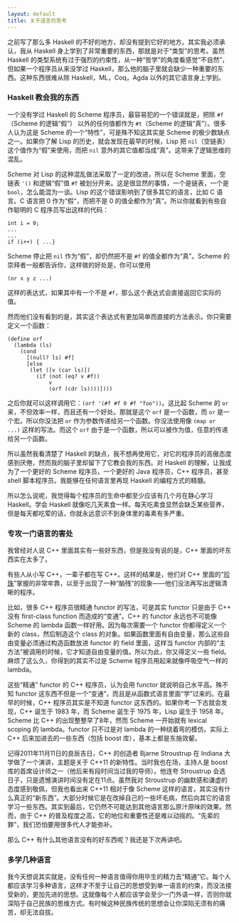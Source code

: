 ```yaml
---
layout: default
title: 关于语言的思考
---
```



之前写了那么多 Haskell 的不好的地方，却没有提到它好的地方。其实我必须承认，我从 Haskell 身上学到了非常重要的东西，那就是对于“类型”的思考。虽然 Haskell 的类型系统有过于强烈的约束性，从一种“哲学”的角度看感觉“不自然”，但如果一个程序员从来没学过 Haskell，那么他的脑子里就会缺少一种重要的东西。这种东西很难从除 Haskell，ML，Coq，Agda 以外的其它语言身上学到。


### Haskell 教会我的东西

一个没有学过 Haskell 的 Scheme 程序员，最容易犯的一个错误就是，把除 `#f`（Scheme 的逻辑“假”） 以外的任何值都作为 `#t`（Scheme 的逻辑“真”）。很多人认为这是 Scheme 的一个“特性”，可是殊不知这其实是 Scheme 的极少数缺点之一。如果你了解 Lisp 的历史，就会发现在最早的时候，Lisp 把 `nil`（空链表）这个值作为“假”来使用，而把 `nil` 意外的其它值都当成“真”。这带来了逻辑思维的混乱。


Scheme 对 Lisp 的这种混乱做法采取了一定的改进，所以在 Scheme 里面，空链表 `'()` 和逻辑“假”值 `#f` 被划分开来。这是很显然的事情，一个是链表，一个是 `bool`，怎么能混为一谈。Lisp 的这个错误影响到了很多其它的语言，比如 C 语言。C 语言把 0 作为“假”，而把不是 0 的值全都作为“真”。所以你就看到有些自作聪明的 C 程序员写出这样的代码：


    int i = 0;
    ...
    ...
    if (i++) { ...}


Scheme 停止把 `nil` 作为“假”，却仍然把不是 `#f` 的值全都作为“真”。Scheme 的崇拜者一般都告诉你，这样做的好处是，你可以使用

    (or x y z ...)

这样的表达式，如果其中有一个不是 `#f`，那么这个表达式会直接返回它实际的值。

然而他们没有看到的是，其实这个表达式有更加简单而直接的方法表示。你只需要定义一个函数：

    (define orf
      (lambda (ls)
        (cond
          [(null? ls) #f]
          [else
           (let ([v (car ls)])
             (if (not (eq? v #f))
                 v
                 (orf (cdr ls))))])))

之后你就可以这样调用它：`(orf '(#f #f 0 #f "foo"))`。这比起 Scheme 的 `or` 来，不但效率一样，而且还有一个好处。那就是这个 `orf` 是一个函数，而 `or` 是一个宏。所以你没法把 `or` 作为参数传递给另一个函数。你没法使用像 `(map or ...)` 这样的写法。而这个 `orf` 由于是一个函数，所以可以被作为值，任意的传递给另一个函数。

所以虽然我看清楚了 Haskell 的缺点，我不想再使用它，对它的程序员的高傲态度感到厌倦，然而我的脑子里却留下了它教会我的东西。对 Haskell 的理解，让我成为了一个更好的 Scheme 程序员，一个更好的 Java 程序员，C++ 程序员，甚至 shell 脚本程序员。我能够在任何语言里再现 Haskell 的编程方式的精髓。

所以怎么说呢，我觉得每个程序员的生命中都至少应该有几个月在静心学习 Haskell。学会 Haskell 就像吃几天素食一样。每天吃素食显然会缺乏某些营养，但是每天都吃荤的话，你就永远意识不到身体里的毒素有多严重。


### 专攻一门语言的害处

我曾经对人说 C++ 里面其实有一些好东西，但是我没有说的是，C++ 里面的坏东西实在太多了。

有些人从小写 C++，一辈子都在写 C++。这样的结果是，他们对 C++ 里面的“[珍珠](http://www.yinwang.org/blog-cn/2013/04/14/terminology)”掌握的非常牢靠，以至于出现了一种“脑残”的现象——他们没法再写出逻辑清晰的程序。

比如，很多 C++ 程序员很精通 functor 的写法，可是其实 functor 只是由于 C++ 没有 first-class function 而造成的“变通”。C++ 的 functor 永远也不可能像 Scheme 的 lambda 函数一样好用。因为每次需要一个 functor 你都得定义一个新的 class，然后制造这个 class 的对象。如果函数里面有自由变量，那么这些自由变量必须通过构造函数放进 functor 的 field 里面，这样当 functor 内部的“主方法”被调用的时候，它才知道自由变量的值。所以为此，你又得定义一些 field。麻烦了这么久，你得到的其实不过是 Scheme 程序员用起来就像呼吸空气一样的 lambda。

这些“精通” functor 的 C++ 程序员，认为会用 functor 就说明自己水平高。殊不知 functor 这东西不但是一个“变通”，而且是从函数式语言里面“学”过来的。在最早的时候，C++ 程序员其实是不知道 functor 这东西的。如果你考一下古就会发现，C++ 诞生于 1983 年，而 Scheme 诞生于 1975 年，Lisp 诞生于 1958 年。Scheme 比 C++ 的出现整整早了8年，然而 Scheme 一开始就有 lexical scoping 的 lambda。functor 只不过是对 lambda 的一种绕着弯的模仿。实际上 C++ 后来加进去的一些东西（包括 boost 库），基本上都是东施效颦。

记得2011年11月11日的良辰吉日，C++ 的创造者 Bjarne Stroustrup 在 Indiana 大学做了一个演讲，主题是关于 C++11 的新特性。当时我也在场，主持人是 boost 库的首席设计师之一（他后来有段时间当过我的导师）。他连夸 Stroustrup 会选日子，只是遗憾演讲时间没有定在11点。虽然我对 Stroustrup 的幽默感和谦虚的态度感到敬佩，但我也看出来 C++11 相对于像 Scheme 这样的语言，其实没有什么真正的“新东西”。大部分时候它是在改掉自己的一些坏毛病，然后向其它的语言学习一些东西。其实到最后，它仍然不可能达到其他语言那么原汁原味的效果。然而，由于 C++ 的普及程度之高，它的地位和重要性还是难以动摇的。“先辈的罪”，我们恐怕要用很多代人才能弥补。

那么 C++ 有什么其他语言没有的好东西呢？我还是下次再讲吧。


### 多学几种语言

我今天想说其实就是，没有任何一种语言值得你用毕生的精力去“精通”它。每个人都应该学习多种语言，这样才不至于让自己的思想受到单一语言的约束，而没法接受新的，更加先进的思想。这就像每个人都应该学会至少一门外语一样，否则你就深陷于自己民族的思维方式。有时候这种民族传统的思想会让你深陷无须有的痛苦，却无法自拔。
